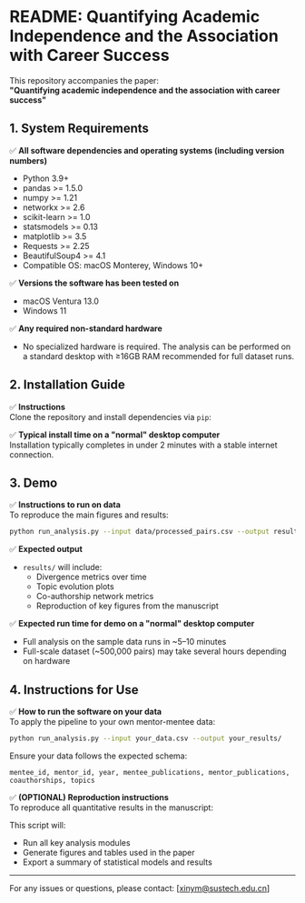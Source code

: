 # README: Quantifying Academic Independence and the Association with Career Success

This repository accompanies the paper:  
**"Quantifying academic independence and the association with career success"**

## 1. System Requirements

✅ **All software dependencies and operating systems (including version numbers)**  
- Python 3.9+  
- pandas >= 1.5.0  
- numpy >= 1.21  
- networkx >= 2.6  
- scikit-learn >= 1.0  
- statsmodels >= 0.13  
- matplotlib >= 3.5
- Requests >= 2.25
- BeautifulSoup4 >= 4.1
- Compatible OS: macOS Monterey, Windows 10+

✅ **Versions the software has been tested on**   
- macOS Ventura 13.0  
- Windows 11

✅ **Any required non-standard hardware**  
- No specialized hardware is required. The analysis can be performed on a standard desktop with ≥16GB RAM recommended for full dataset runs.

## 2. Installation Guide

✅ **Instructions**  
Clone the repository and install dependencies via `pip`:

✅ **Typical install time on a "normal" desktop computer**  
Installation typically completes in under 2 minutes with a stable internet connection.

## 3. Demo

✅ **Instructions to run on data**  
To reproduce the main figures and results:

```bash
python run_analysis.py --input data/processed_pairs.csv --output results/
```

✅ **Expected output**  
- `results/` will include:
  - Divergence metrics over time  
  - Topic evolution plots  
  - Co-authorship network metrics  
  - Reproduction of key figures from the manuscript

✅ **Expected run time for demo on a "normal" desktop computer**  
- Full analysis on the sample data runs in ~5–10 minutes  
- Full-scale dataset (~500,000 pairs) may take several hours depending on hardware

## 4. Instructions for Use

✅ **How to run the software on your data**  
To apply the pipeline to your own mentor-mentee data:

```bash
python run_analysis.py --input your_data.csv --output your_results/
```

Ensure your data follows the expected schema:
```csv
mentee_id, mentor_id, year, mentee_publications, mentor_publications, coauthorships, topics
```

✅ **(OPTIONAL) Reproduction instructions**  
To reproduce all quantitative results in the manuscript:


This script will:
- Run all key analysis modules  
- Generate figures and tables used in the paper  
- Export a summary of statistical models and results

---

For any issues or questions, please contact: [xinym@sustech.edu.cn]
